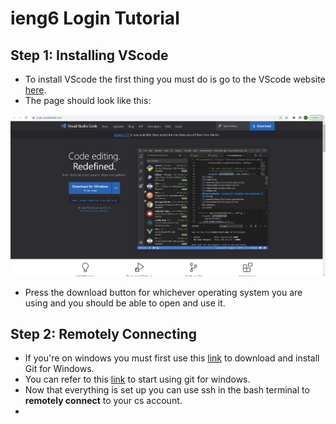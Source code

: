 # ieng6 Login Tutorial
## Step 1: Installing VScode
- To install VScode the first thing you must do is go to the VScode website [here](https://code.visualstudio.com/).
- The page should look like this:

![Image](vscodescreen.png)

- Press the download button for whichever operating system you are using and you should be able to open and use it.

## Step 2: Remotely Connecting
- If you're on windows you must first use this [link](https://gitforwindows.org/) to download and install Git for Windows.
- You can refer to this [link](https://stackoverflow.com/a/50527994) to start using git for windows.
- Now that everything is set up you can use ssh in the bash terminal to __remotely connect__ to your cs account.
-
